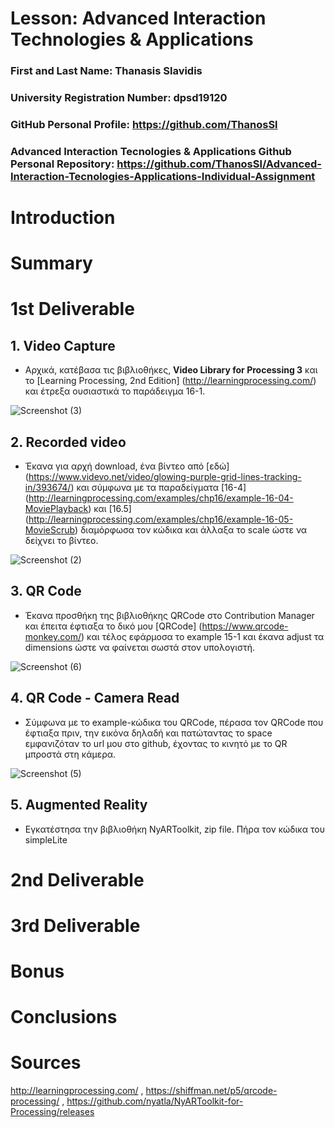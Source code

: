 # Lesson: Advanced Interaction Technologies & Applications

### First and Last Name: Thanasis Slavidis
### University Registration Number: dpsd19120
### GitHub Personal Profile: https://github.com/ThanosSl
### Advanced Interaction Tecnologies & Applications Github Personal Repository: https://github.com/ThanosSl/Advanced-Interaction-Tecnologies-Applications-Individual-Assignment

# Introduction

# Summary


# 1st Deliverable
## 1. Video Capture
* Αρχικά, κατέβασα τις βιβλιοθήκες, **Video Library for Processing 3** και το [Learning Processing, 2nd Edition] (http://learningprocessing.com/) και έτρεξα ουσιαστικά το παράδειγμα 16-1.

![Screenshot (3)](https://user-images.githubusercontent.com/100956202/199953013-255c64c6-9535-489a-a9f0-f641a9f2ffe1.png)


## 2. Recorded video
* Έκανα για αρχή download, ένα βίντεο από [εδώ] (https://www.videvo.net/video/glowing-purple-grid-lines-tracking-in/393674/) και σύμφωνα με τα παραδείγματα [16-4] (http://learningprocessing.com/examples/chp16/example-16-04-MoviePlayback) και [16.5] (http://learningprocessing.com/examples/chp16/example-16-05-MovieScrub) διαμόρφωσα τον κώδικα και άλλαξα το scale ώστε να δείχνει το βίντεο.

![Screenshot (2)](https://user-images.githubusercontent.com/100956202/199953064-c5209176-d12d-44d1-b45e-b40afe84ac08.png)


## 3. QR Code
* Έκανα προσθήκη της βιβλιοθήκης QRCode στο Contribution Manager και έπειτα έφτιαξα το δικό μου [QRCode] (https://www.qrcode-monkey.com/) και τέλος εφάρμοσα το example 15-1 και έκανα adjust τα dimensions ώστε να φαίνεται σωστά στον υπολογιστή.

![Screenshot (6)](https://user-images.githubusercontent.com/100956202/199953421-a172bb60-6d24-4fbd-a6f2-d1f2bb407b00.png)



## 4. QR Code - Camera Read
* Σύμφωνα με το example-κώδικα του QRCode, πέρασα τον QRCode που έφτιαξα πριν, την εικόνα δηλαδή και πατώταντας το space εμφανιζόταν το url μου στο github, έχοντας το κινητό με το QR μπροστά στη κάμερα.

![Screenshot (5)](https://user-images.githubusercontent.com/100956202/199953140-747dd20b-f5da-42c1-a0b6-efd1527639e4.png)


## 5. Augmented Reality
* Εγκατέστησα την βιβλιοθήκη NyARToolkit, zip file. Πήρα τον κώδικα του simpleLite

# 2nd Deliverable


# 3rd Deliverable 


# Bonus 


# Conclusions


# Sources
http://learningprocessing.com/ , https://shiffman.net/p5/qrcode-processing/ , https://github.com/nyatla/NyARToolkit-for-Processing/releases
